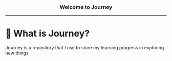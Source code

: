 ### <p align="center"><b>Welcome to Journey</b></p>

------------

# 🤔 What is Journey?

Journey is a repository that I use to store my learning progress in exploring new things
